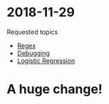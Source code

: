# 2018-11-29

Requested topics
- [Regex](https://github.com/jakevdp/WhirlwindTourOfPython/blob/master/14-Strings-and-Regular-Expressions.ipynb)
- [Debugging](https://www.jetbrains.com/help/pycharm/part-1-debugging-python-code.html)
- [Logistic Regression](https://github.com/jakevdp/PythonDataScienceHandbook/blob/master/notebooks/05.02-Introducing-Scikit-Learn.ipynb)

# A huge change!


